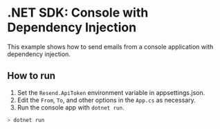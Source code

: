 .NET SDK: Console with Dependency Injection
=====================================================================

This example shows how to send emails from a console application
with dependency injection.


How to run
---------------------------------------------------------------------

1. Set the `Resend.ApiToken` environment variable in appsettings.json.
2. Edit the `From`, `To`, and other options in the `App.cs` as necessary.
3. Run the console app with `dotnet run`.

```bash
> dotnet run
```
